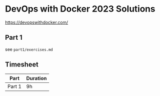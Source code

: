 # DevOps with Docker 2023 Solutions
https://devopswithdocker.com/

## Part 1

see `part1/exercises.md`

## Timesheet

| Part   | Duration |
| ------ | -------- |
| Part 1 | 9h       |